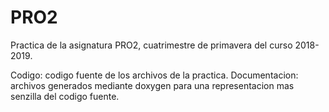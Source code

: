 # PRO2
Practica de la asignatura PRO2, cuatrimestre de primavera del curso 2018-2019.

Codigo: codigo fuente de los archivos de la practica.
Documentacion: archivos generados mediante doxygen para una representacion mas senzilla del codigo fuente.
